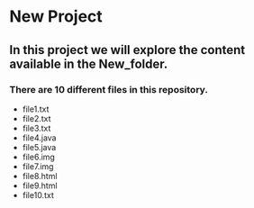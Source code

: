 # New Project

## In this project we will explore the content available in the New_folder.

### There are 10 different files in this repository.

+ file1.txt
+ file2.txt 
+ file3.txt
+ file4.java
+ file5.java
+ file6.img
+ file7.img
+ file8.html
+ file9.html
+ file10.txt
